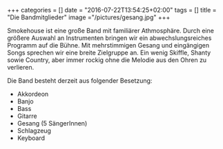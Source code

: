 +++
categories = []
date = "2016-07-22T13:54:25+02:00"
tags = []
title = "Die Bandmitglieder"
image ="/pictures/gesang.jpg"
+++

Smokehouse ist eine große Band mit familiärer Athmosphäre. Durch eine größere Auswahl an Instrumenten bringen wir ein abwechslungsreiches Programm auf die Bühne. Mit mehrstimmigen Gesang und eingängigen Songs sprechen wir eine breite Zielgruppe an. Ein wenig Skiffle, Shanty sowie Country, aber immer rockig ohne die Melodie aus den Ohren zu verlieren.

Die Band besteht derzeit aus folgender Besetzung:

<!--more-->

 * Akkordeon
 * Banjo
 * Bass
 * Gitarre
 * Gesang (5 SängerInnen)
 * Schlagzeug
 * Keyboard



